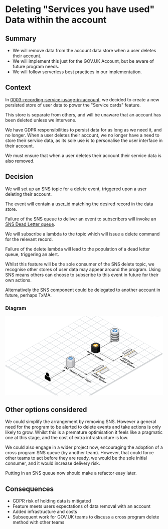 # Deleting "Services you have used" Data within the account

## Summary

- We will remove data from the account data store when a user deletes their account.
- We will implement this just for the GOV.UK Account, but be aware of future program needs.
- We will follow serverless best practices in our implementation.

## Context

In [0003-recording-service-usage-in-account](./0003-recording-service-usage-in-account.md), we decided to create a new persisted store of user data to power the "Service cards" feature.

This store is separate from others, and will be unaware that an account has been deleted unless we intervene.

We have GDPR responsibilities to persist data for as long as we need it, and no longer. When a user deletes their account, we no longer have a need to store their service data, as its sole use is to personalise the user interface in their account.

We must ensure that when a user deletes their account their service data is also removed.

## Decision

We will set up an SNS topic for a delete event, triggered upon a user deleting their account.

The event will contain a user_id matching the desired record in the data store.

Failure of the SNS queue to deliver an event to subscribers will invoke an [SNS Dead Letter queue](https://docs.aws.amazon.com/sns/latest/dg/sns-dead-letter-queues.html).

We will subscribe a lambda to the topic which will issue a delete command for the relevant record.

Failure of the delete lambda will lead to the population of a dead letter queue, triggering an alert.

Whilst this feature will be the sole consumer of the SNS delete topic, we recognise other stores of user data may appear around the program. Using SNS means others can choose to subscribe to this event in future for their own actions.

Alternatively the SNS component could be delegated to another account in future, perhaps TxMA.

### Diagram

![Architecture diagram showing a delete event recorded as an SNS Topic, notifying a subscribing lambda, and deleting an item from a dynamoDB or a dead letter queue](./images/2022-Delete-Account-Data.png)

## Other options considered

We could simplify the arrangement by removing SNS. However a general need for the program to be alerted to delete events and take actions is only likely to grow. Whilst this is a premature optimisation it feels like a pragmatic one at this stage, and the cost of extra infrastructure is low.

We could also engage in a wider project now, encouraging the adoption of a cross program SNS queue (by another team). However, that could force other teams to act before they are ready, we would be the sole initial consumer, and it would increase delivery risk.

Putting in an SNS queue now should make a refactor easy later.

## Consequences

- GDPR risk of holding data is mitigated
- Feature meets users expectations of data removal with an account
- Added infrastructure and costs
- Subsequent work for GOV.UK teams to discuss a cross program delete method with other teams
